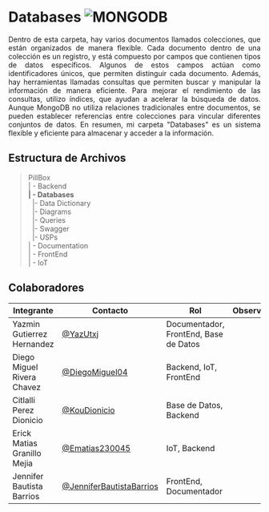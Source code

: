 # Databases  ![MONGODB](https://img.shields.io/badge/MongoDB-47A248?style=for-the-badge&logo=mongodb&logoColor=white)


<p align="justify">
 Dentro de esta carpeta, hay varios documentos llamados colecciones, que están organizados de manera flexible. Cada documento dentro de una colección es un registro, y está compuesto por campos que contienen tipos de datos específicos. Algunos de estos campos actúan como identificadores únicos, que permiten distinguir cada documento. Además, hay herramientas llamadas consultas que permiten buscar y manipular la información de manera eficiente. Para mejorar el rendimiento de las consultas, utilizo índices, que ayudan a acelerar la búsqueda de datos. Aunque MongoDB no utiliza relaciones tradicionales entre documentos, se pueden establecer referencias entre colecciones para vincular diferentes conjuntos de datos. En resumen, mi carpeta "Databases" es un sistema flexible y eficiente para almacenar y acceder a la información.</p>

## Estructura de Archivos

>PillBox<br>
>| - Backend <br>
>**| - Databases**<br>
>&nbsp;&nbsp;|- Data Dictionary<br>
>&nbsp;&nbsp;|- Diagrams<br>
>&nbsp;&nbsp;|- Queries<br>
>&nbsp;&nbsp;|- Swagger<br>
>&nbsp;&nbsp;|- USPs<br>
>| - Documentation<br>
>| - FrontEnd<br>
>| - IoT

## Colaboradores  
|Integrante|Contacto|Rol|Observaciones|
|------------|--------|---|---|
|Yazmin Gutierrez Hernandez|[@YazUtxj](https://github.com/YazUtxj)|Documentador, FrontEnd, Base de Datos||
|Diego Miguel Rivera Chavez|[@DiegoMiguel04](https://github.com/DiegoMiguel04)|Backend, IoT, FrontEnd| |
|Citlalli Perez Dionicio |[@KouDionicio](https://github.com/KouDionicio)|Base de Datos, Backend| |
|Erick Matias Granillo Mejia|[@Ematias230045](https://github.com/Ematias230045)|IoT, Backend| |
|Jennifer Bautista Barrios|[@JenniferBautistaBarrios](https://github.com/JenniferBautistaBarrios)|FrontEnd, Documentador| |

